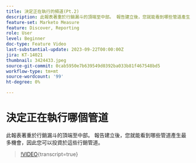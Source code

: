```yaml
---
title: 決定正在執行的頻道(Pt.2)
description: 此報表著重於行銷漏斗的頂端至中部。 報告建立後，您就能看到哪些管道產生最多機會，因此您可以投資於這些行銷管道。
feature-set: Marketo Measure
feature: Discover, Reporting
role: User
level: Beginner
doc-type: Feature Video
last-substantial-update: 2023-09-22T00:00:00Z
jira: KT-14021
thumbnail: 3424433.jpeg
source-git-commit: 0cab5950e7b639549d0392ba033b81f467548bd5
workflow-type: tm+mt
source-wordcount: '99'
ht-degree: 0%

---
```



# 決定正在執行哪個管道

此報表著重於行銷漏斗的頂端至中部。 報告建立後，您就能看到哪些管道產生最多機會，因此您可以投資於這些行銷管道。

>[!VIDEO](https://video.tv.adobe.com/v/3424433/?learn=on){transcript=true}
